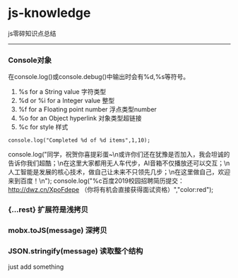# js-knowledge
js零碎知识点总结

------

### Console对象
在console.log()或console.debug()中输出时会有%d,%s等符号。
1. %s for a String value 字符类型
2. %d or %i for a Integer value 整型
3. %f for a Floating point number 浮点类型number
4. %o for an Object hyperlink 对象类型超链接
5. %c for style  样式

`console.log("Completed %d of %d items",1,10);`

console.log("同学，祝贺你喜提彩蛋~\n或许你们还在犹豫是否加入，我会坦诚的告诉你我们超酷；\n在这里大家都用无人车代步，AI音箱不仅播放还可以交互；\n人工智能是发展的核心技术，做自己让未来不只领先几步；\n在这里做自己，欢迎来到百度！\n");
console.log("%c百度2019校园招聘简历提交：http://dwz.cn/XpoFdepe （你将有机会直接获得面试资格）","color:red");


### {...rest} 扩展符是**浅拷贝**
### mobx.toJS(message) **深拷贝**
### JSON.stringify(message) **读取整个结构**

just add something
